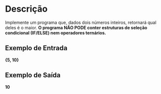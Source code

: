 # Descrição
Implemente um programa que, dados dois números inteiros, retornará qual deles é o maior. 
<strong> O programa NÃO PODE conter estruturas de seleção condicional (IF/ELSE) nem operadores ternários. <strong>

## Exemplo de Entrada
{5, 10}

## Exemplo de Saída
10

